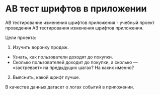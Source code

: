 # AB тест шрифтов в приложении
AB тестирование изменения шрифтов приложения - учебный проект проведения AB тестирования изменения шрифтов приложения.

Цели проекта:

1. Изучить воронку продаж.  
- Узнать, как пользователи доходят до покупки.  
- Сколько пользователей доходит до покупки, а сколько — «застревает» на предыдущих шагах? На каких именно?  
2. Выяснить, какой шрифт лучше.

В качестве данных датасет о логах событий в приложении.
